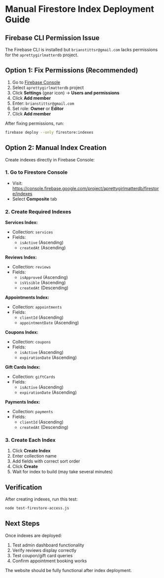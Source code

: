 # Manual Firestore Index Deployment Guide

## Firebase CLI Permission Issue
The Firebase CLI is installed but `brianstittsr@gmail.com` lacks permissions for the `aprettygirlmatterdb` project.

## **Option 1: Fix Permissions (Recommended)**
1. Go to [Firebase Console](https://console.firebase.google.com/)
2. Select `aprettygirlmatterdb` project
3. Click **Settings** (gear icon) → **Users and permissions**
4. Click **Add member**
5. Enter: `brianstittsr@gmail.com`
6. Set role: **Owner** or **Editor**
7. Click **Add member**

After fixing permissions, run:
```bash
firebase deploy --only firestore:indexes
```

## **Option 2: Manual Index Creation**
Create indexes directly in Firebase Console:

### 1. Go to Firestore Console
- Visit: https://console.firebase.google.com/project/aprettygirlmatterdb/firestore/indexes
- Select **Composite** tab

### 2. Create Required Indexes

**Services Index:**
- Collection: `services`
- Fields:
  - `isActive` (Ascending)
  - `createdAt` (Ascending)

**Reviews Index:**
- Collection: `reviews`
- Fields:
  - `isApproved` (Ascending)
  - `isVisible` (Ascending)
  - `createdAt` (Descending)

**Appointments Index:**
- Collection: `appointments`
- Fields:
  - `clientId` (Ascending)
  - `appointmentDate` (Ascending)

**Coupons Index:**
- Collection: `coupons`
- Fields:
  - `isActive` (Ascending)
  - `expirationDate` (Ascending)

**Gift Cards Index:**
- Collection: `giftCards`
- Fields:
  - `isActive` (Ascending)
  - `expirationDate` (Ascending)

**Payments Index:**
- Collection: `payments`
- Fields:
  - `clientId` (Ascending)
  - `createdAt` (Descending)

### 3. Create Each Index
1. Click **Create Index**
2. Enter collection name
3. Add fields with correct sort order
4. Click **Create**
5. Wait for index to build (may take several minutes)

## **Verification**
After creating indexes, run this test:
```bash
node test-firestore-access.js
```

## **Next Steps**
Once indexes are deployed:
1. Test admin dashboard functionality
2. Verify reviews display correctly
3. Test coupon/gift card queries
4. Confirm appointment booking works

The website should be fully functional after index deployment.
